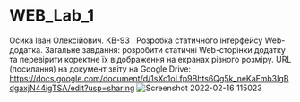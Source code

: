 # WEB_Lab_1
Осика Іван Олексійович.
КВ-93 .
Розробка статичного інтерфейсу Web-додатка.
Загальне завдання: розробити статичні Web-сторінки додатку та перевірити коректне їх відображення на екранах різного розміру.
URL (посилання) на документ звіту на Google Drive:
https://docs.google.com/document/d/1sXc1oLfp9Bhts6Qg5k_neKaFmb3IgBdgaxjN44igTSA/edit?usp=sharing
![Screenshot 2022-02-16 115023](https://github.com/eyeonee/web1/blob/bc7315812da646caeaf52b66e84398049f21d08b/scheme.png)
